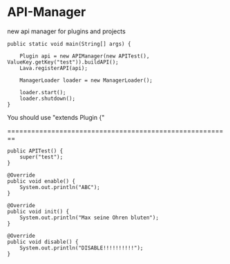 # API-Manager

new api manager for plugins and projects

    public static void main(String[] args) {

        Plugin api = new APIManager(new APITest(), ValueKey.getKey("test")).buildAPI();
        Lava.registerAPI(api);

        ManagerLoader loader = new ManagerLoader();

        loader.start();
        loader.shutdown();
    }

You should use "extends Plugin {"

========================================================

    public APITest() {
        super("test");
    }

    @Override
    public void enable() {
        System.out.println("ABC");
    }

    @Override
    public void init() {
        System.out.println("Max seine Ohren bluten");
    }

    @Override
    public void disable() {
        System.out.println("DISABLE!!!!!!!!!!");
    }
